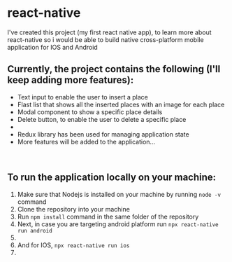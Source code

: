 # react-native

I've created this project (my first react native app), to learn more about react-native so i would be able to build native cross-platform mobile application for IOS and Android

<h2>Currently, the project contains the following (I'll keep adding more features):</h2>

<ul>
  <li>Text input to enable the user to insert a place</li>

<li>Flast list that shows all the inserted places with an image for each place</li>

<li>Modal component to show a specific place details</li>

<li>Delete button, to enable the user to delete a specific place<li>

<li>Redux library has been used for managing application state</li>

<li>More features will be added to the application...</li>

</ul>

<br/>



<h2>To run the application locally on your machine:</h2>

<ol>
  <li> Make sure that Nodejs is installed on your machine by running <code>node -v</code> command</li>

<li>Clone the repository into your machine</li>

<li>Run <code>npm install</code> command in the same folder of the repository</li>

<li>Next, in case you are targeting android platform run <code>npx react-native run android</code><li>
  <li>And for IOS, <code>npx react-native run ios</code><li>
</ol>
